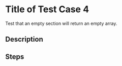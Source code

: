 # Title of Test Case 4

Test that an empty section will return an empty array.

## Description

## Steps
